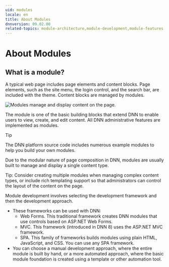 ```yaml
---
uid: modules
locale: en
title: About Modules
dnnversion: 09.02.00
related-topics: module-architecture,module-development,module-features
---
```


# About Modules

## What is a module?

A typical web page includes page elements and content blocks. Page elements, such as the site menu, the login control, and the search bar, are included with the theme. Content blocks are managed by modules.

![Modules manage and display content on the page.](/images/gra-module-overview.png)

The module is one of the basic building blocks that extend DNN to enable users to view, create, and edit content. All DNN administrative features are implemented as modules.

> [!Tip]
> The DNN platform source code includes numerous example modules to help you build your own modules.

Due to the modular nature of page composition in DNN, modules are usually built to manage and display a single content type.

Tip: Consider creating multiple modules when managing complex content types, or include rich templating support so that administrators can control the layout of the content on the page.

Module development involves selecting the development framework and then the development approach.

*   These frameworks can be used with DNN:
    *   Web Forms. This traditional framework creates DNN modules that use controls based on ASP.NET Web Forms.
    *   MVC. This framework (introduced in DNN 8) uses the ASP.NET MVC framework.
    *   SPA. This family of frameworks builds modules using plain HTML, JavaScript, and CSS. You can use any SPA framework.
*   You can choose a manual development approach, where the entire module is built by hand, or a more automated approach, where the basic module foundation is created using a template or other automation tool.
